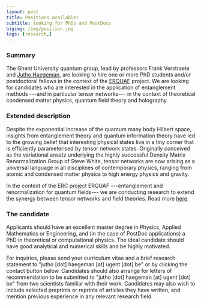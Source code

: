 ```yaml
---
layout: post
title: Positions available!
subtitle: looking for PhDs and PostDocs
bigimg: /img/position.jpg
tags: [research,]
---
```


### Summary
The Ghent University quantum group, lead by professors Frank Verstraete and [Jutho Haegeman](http://jutho.github.io), are looking to hire one or more PhD students and/or postdoctoral fellows in the context of the [ERQUAF](../research/) project. We are looking for candidates who are interested in the application of entanglement methods ---and in particular tensor networks--- in the context of theoretical condensed matter physics, quantum field theory and holography.

### Extended description
Despite the exponential increase of the quantum many body Hilbert space, insights from entanglement theory and quantum information theory have led to the growing belief that interesting physical states live in a tiny corner that is efficiently parameterised by tensor network states. Originally conceived as the variational ansatz underlying the highly successful Density Matrix Renormalization Group of Steve White, tensor networks are now arising as a universal language in all disciplines of contemporary physics, ranging from atomic and condensed matter physics to high energy physics and gravity.

In the context of the ERC project ERQUAF ---entanglement and renormalization for quantum fields--- we are conducting research to extend the synergy between tensor networks and field theories. Read more [here](../research/).

### The candidate
Applicants should have an excellent master degree in Physics, Applied Mathematics or Engineering, and (in the case of PostDoc applications) a PhD in theoretical or computational physics. The ideal candidate should have good analytical and numerical skills and be highly motivated.

For inquiries, please send your curriculum vitae and a brief research statement to "jutho [dot] haegeman [at] ugent [dot] be" or by clicking the contact button below. Candidates should also arrange for letters of recommendation to be submitted to "jutho [dot] haegeman [at] ugent [dot] be" from two scientists familiar with their work. Candidates may also wish to include selected preprints or reprints of articles they have written, and mention previous experience in any relevant research field.
